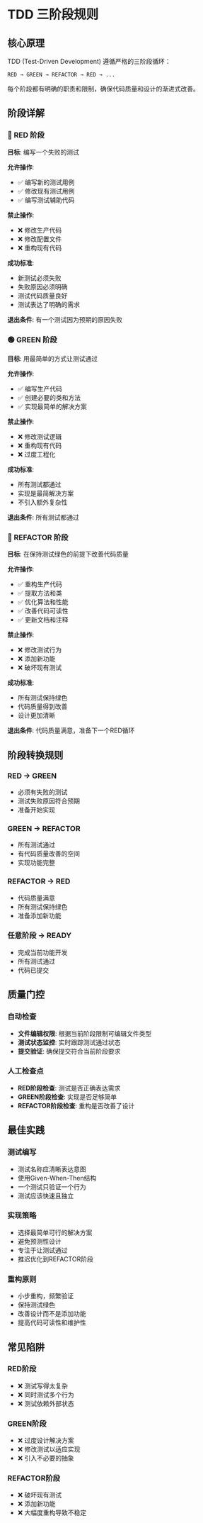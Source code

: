 # TDD 三阶段规则

## 核心原理

TDD (Test-Driven Development) 遵循严格的三阶段循环：

```
RED → GREEN → REFACTOR → RED → ...
```

每个阶段都有明确的职责和限制，确保代码质量和设计的渐进式改善。

## 阶段详解

### 🔴 RED 阶段
**目标**: 编写一个失败的测试

**允许操作**:
- ✅ 编写新的测试用例
- ✅ 修改现有测试用例
- ✅ 编写测试辅助代码

**禁止操作**:
- ❌ 修改生产代码
- ❌ 修改配置文件
- ❌ 重构现有代码

**成功标准**:
- 新测试必须失败
- 失败原因必须明确
- 测试代码质量良好
- 测试表达了明确的需求

**退出条件**: 有一个测试因为预期的原因失败

### 🟢 GREEN 阶段
**目标**: 用最简单的方式让测试通过

**允许操作**:
- ✅ 编写生产代码
- ✅ 创建必要的类和方法
- ✅ 实现最简单的解决方案

**禁止操作**:
- ❌ 修改测试逻辑
- ❌ 重构现有代码
- ❌ 过度工程化

**成功标准**:
- 所有测试都通过
- 实现是最简解决方案
- 不引入额外复杂性

**退出条件**: 所有测试都通过

### 🔧 REFACTOR 阶段
**目标**: 在保持测试绿色的前提下改善代码质量

**允许操作**:
- ✅ 重构生产代码
- ✅ 提取方法和类
- ✅ 优化算法和性能
- ✅ 改善代码可读性
- ✅ 更新文档和注释

**禁止操作**:
- ❌ 修改测试行为
- ❌ 添加新功能
- ❌ 破坏现有测试

**成功标准**:
- 所有测试保持绿色
- 代码质量得到改善
- 设计更加清晰

**退出条件**: 代码质量满意，准备下一个RED循环

## 阶段转换规则

### RED → GREEN
- 必须有失败的测试
- 测试失败原因符合预期
- 准备开始实现

### GREEN → REFACTOR  
- 所有测试通过
- 有代码质量改善的空间
- 实现功能完整

### REFACTOR → RED
- 代码质量满意
- 所有测试保持绿色
- 准备添加新功能

### 任意阶段 → READY
- 完成当前功能开发
- 所有测试通过
- 代码已提交

## 质量门控

### 自动检查
- **文件编辑权限**: 根据当前阶段限制可编辑文件类型
- **测试状态监控**: 实时跟踪测试通过状态
- **提交验证**: 确保提交符合当前阶段要求

### 人工检查点
- **RED阶段检查**: 测试是否正确表达需求
- **GREEN阶段检查**: 实现是否足够简单
- **REFACTOR阶段检查**: 重构是否改善了设计

## 最佳实践

### 测试编写
- 测试名称应清晰表达意图
- 使用Given-When-Then结构
- 一个测试只验证一个行为
- 测试应该快速且独立

### 实现策略
- 选择最简单可行的解决方案
- 避免预测性设计
- 专注于让测试通过
- 推迟优化到REFACTOR阶段

### 重构原则
- 小步重构，频繁验证
- 保持测试绿色
- 改善设计而不是添加功能
- 提高代码可读性和维护性

## 常见陷阱

### RED阶段
- ❌ 测试写得太复杂
- ❌ 同时测试多个行为
- ❌ 测试依赖外部状态

### GREEN阶段
- ❌ 过度设计解决方案
- ❌ 修改测试以适应实现
- ❌ 引入不必要的抽象

### REFACTOR阶段
- ❌ 破坏现有测试
- ❌ 添加新功能
- ❌ 大幅度重构导致不稳定